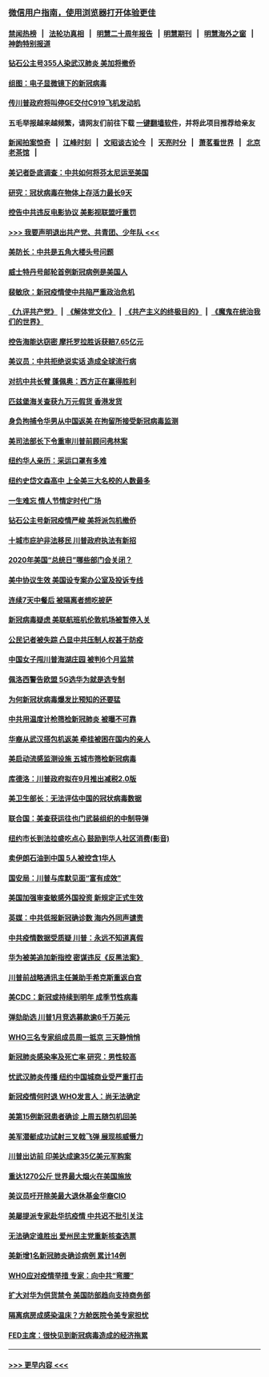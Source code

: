 ### [微信用户指南，使用浏览器打开体验更佳](https://github.com/gfw-breaker/banned-news1/blob/master/indexes/wechat-guide.md?t=0)
#### [禁闻热榜](热点新闻.md?t=0)  &nbsp;&nbsp;|&nbsp;&nbsp; [法轮功真相](https://github.com/gfw-breaker/truth/blob/master/README.md?t=0) &nbsp;&nbsp;|&nbsp;&nbsp; [明慧二十周年报告](https://github.com/gfw-breaker/mh-reports/blob/master/README.md?t=0) &nbsp;&nbsp;|&nbsp;&nbsp;[明慧期刊](https://github.com/gfw-breaker/mh-qikan) &nbsp;&nbsp;|&nbsp;&nbsp; [明慧海外之窗](https://github.com/gfw-breaker/mh-news/blob/master/README.md?t=0) &nbsp;&nbsp;|&nbsp;&nbsp; [神韵特别报道](https://github.com/gfw-breaker/mh-news/blob/master/shenyun.md?t=0)
#### [钻石公主号355人染武汉肺炎 美加将撤侨](../pages/nsc412/n11872392.md?t=02161602) 
#### [组图：电子显微镜下的新冠病毒](../pages/nsc412/n11872057.md?t=02161602) 
#### [传川普政府将叫停GE交付C919飞机发动机](../pages/nsc412/n11871600.md?t=02161602) 
#### 五毛举报越来越频繁，请网友们前往下载 [一键翻墙软件](https://github.com/gfw-breaker/ssr-accounts)，并将此项目推荐给亲友
#### [新闻拍案惊奇](https://github.com/gfw-breaker/banned-news1/blob/master/pages/link4.md) &nbsp;&nbsp;|&nbsp;&nbsp; [江峰时刻](https://github.com/gfw-breaker/banned-news1/blob/master/pages/link4.md) &nbsp;&nbsp;|&nbsp;&nbsp; [文昭谈古论今](https://github.com/gfw-breaker/banned-news1/blob/master/pages/link4.md) &nbsp;&nbsp;|&nbsp;&nbsp; [天亮时分](https://github.com/gfw-breaker/banned-news1/blob/master/pages/link4.md) &nbsp;&nbsp;|&nbsp;&nbsp; [萧茗看世界](https://github.com/gfw-breaker/banned-news1/blob/master/pages/link4.md) &nbsp;&nbsp;|&nbsp;&nbsp; [北京老茶馆](https://github.com/gfw-breaker/banned-news1/blob/master/pages/link4.md) &nbsp;&nbsp;|&nbsp;&nbsp; 
#### [美记者卧底调查：中共如何将芬太尼运至美国](../pages/nsc412/n11871821.md?t=02161602) 
#### [研究：冠状病毒在物体上存活力最长9天](../pages/nsc412/n11871871.md?t=02161602) 
#### [控告中共违反电影协议 美影视联盟吁重罚](../pages/nsc412/n11871820.md?t=02161602) 
#### [>>> 我要声明退出共产党、共青团、少年队 <<<](https://github.com/begood0513/goodnews/blob/master/quit/letter.md) 
#### [美防长：中共是五角大楼头号问题](../pages/nsc412/n11871768.md?t=02161602) 
#### [威士特丹号邮轮首例新冠病例是美国人](../pages/nsc412/n11871731.md?t=02161602) 
#### [裴敏欣：新冠疫情使中共陷严重政治危机](../pages/nsc412/n11871514.md?t=02161602) 
#### [《九评共产党》](https://github.com/begood0513/9ping.md/blob/master/README.md) &nbsp;|&nbsp; [《解体党文化》](../../../../jtdwh.md/blob/master/README.md)  &nbsp;|&nbsp; [《共产主义的终极目的》](../../../../gczydzjmd.md/blob/master/README.md) &nbsp;|&nbsp; [《魔鬼在统治我们的世界》](../../../../mgztzwmdsj.md/blob/master/README.md) 
#### [控告海能达窃密 摩托罗拉胜诉获赔7.65亿元](../pages/nsc412/n11871594.md?t=02161602) 
#### [美议员：中共拒绝说实话 造成全球流行病](../pages/nsc412/n11871582.md?t=02161602) 
#### [对抗中共长臂 蓬佩奥：西方正在赢得胜利](../pages/nsc412/n11871500.md?t=02161602) 
#### [匹兹堡海关查获九万元假货 香港发货](../pages/nsc412/n11870716.md?t=02161602) 
#### [身负拘捕令华男从中国返美  在拘留所接受新冠病毒监测](../pages/nsc412/n11870710.md?t=02161602) 
#### [美司法部长下令重审川普前顾问弗林案](../pages/nsc412/n11870258.md?t=02161602) 
#### [纽约华人亲历：采运口罩有多难](../pages/nsc412/n11870531.md?t=02161602) 
#### [纽约史岱文森高中  上全美三大名校的人数最多](../pages/nsc412/n11870557.md?t=02161602) 
#### [一生难忘 情人节情定时代广场](../pages/nsc412/n11870536.md?t=02161602) 
#### [钻石公主号新冠疫情严峻 美将派包机撤侨](../pages/nsc412/n11870505.md?t=02161602) 
#### [十城市庇护非法移民 川普政府执法有新招](../pages/nsc412/n11870410.md?t=02161602) 
#### [2020年美国“总统日”哪些部门会关闭？](../pages/nsc412/n11870148.md?t=02161602) 
#### [美中协议生效 美国设专案办公室及投诉专线](../pages/nsc412/n11870266.md?t=02161602) 
#### [连续7天中餐后 被隔离者想吃披萨](../pages/nsc412/n11870243.md?t=02161602) 
#### [新冠病毒疑虑 美联航班机伦敦机场被暂停入关](../pages/nsc412/n11870015.md?t=02161602) 
#### [公民记者被失踪 凸显中共压制人权甚于防疫](../pages/nsc412/n11870042.md?t=02161602) 
#### [中国女子闯川普海湖庄园 被判6个月监禁](../pages/nsc412/n11869919.md?t=02161602) 
#### [佩洛西警告欧盟 5G选华为就是选专制](../pages/nsc412/n11869898.md?t=02161602) 
#### [为何新冠状病毒爆发比预知的还要猛](../pages/nsc412/n11869828.md?t=02161602) 
#### [中共用温度计枪筛检新冠肺炎 被曝不可靠](../pages/nsc412/n11869707.md?t=02161602) 
#### [华裔从武汉搭包机返美 牵挂被困在国内的亲人](../pages/nsc412/n11869711.md?t=02161602) 
#### [美启动流感监测设施 五城市筛检新冠病毒](../pages/nsc412/n11869689.md?t=02161602) 
#### [库德洛：川普政府拟在9月推出减税2.0版](../pages/nsc412/n11869627.md?t=02161602) 
#### [美卫生部长：无法评估中国的冠状病毒数据](../pages/nsc412/n11869301.md?t=02161602) 
#### [联合国：美查获运往也门武装组织的中制导弹](../pages/nsc412/n11868677.md?t=02161602) 
#### [纽约市长到法拉盛吃点心  鼓励到华人社区消费(影音)](../pages/nsc412/n11868197.md?t=02161602) 
#### [卖伊朗石油到中国  5人被控含1华人](../pages/nsc412/n11867988.md?t=02161602) 
#### [国安局：川普与库默见面“富有成效”](../pages/nsc412/n11867976.md?t=02161602) 
#### [美国加强审查敏感外国投资 新规定正式生效](../pages/nsc412/n11868041.md?t=02161602) 
#### [英媒：中共低报新冠确诊数 海内外同声谴责](../pages/nsc412/n11867421.md?t=02161602) 
#### [中共疫情数据受质疑 川普：永远不知道真假](../pages/nsc412/n11867195.md?t=02161602) 
#### [华为被美追加新指控 密谋违反《反黑法案》](../pages/nsc412/n11867191.md?t=02161602) 
#### [川普前战略通讯主任兼助手希克斯重返白宫](../pages/nsc412/n11867104.md?t=02161602) 
#### [美CDC：新冠或持续到明年 成季节性病毒](../pages/nsc412/n11867279.md?t=02161602) 
#### [弹劾助选 川普1月竞选募款逾6千万美元](../pages/nsc412/n11866950.md?t=02161602) 
#### [WHO三名专家组成员周一抵京 三天静悄悄](../pages/nsc412/n11866947.md?t=02161602) 
#### [新冠肺炎感染率及死亡率 研究：男性较高](../pages/nsc412/n11866956.md?t=02161602) 
#### [忧武汉肺炎传播 纽约中国城商业受严重打击](../pages/nsc412/n11866902.md?t=02161602) 
#### [新冠疫情何时退 WHO发言人：尚无法确定](../pages/nsc412/n11866864.md?t=02161602) 
#### [美第15例新冠患者确诊 上周五随包机回美](../pages/nsc412/n11866852.md?t=02161602) 
#### [美军潜艇成功试射三叉戟飞弹 展现核威慑力](../pages/nsc412/n11866046.md?t=02161602) 
#### [川普出访前 印美达成逾35亿美元军购案](../pages/nsc412/n11865444.md?t=02161602) 
#### [重达1270公斤 世界最大烟火在美国施放](../pages/nsc412/n11865198.md?t=02161602) 
#### [美议员吁开除美最大退休基金华裔CIO](../pages/nsc412/n11865230.md?t=02161602) 
#### [美屡提派专家赴华抗疫情 中共迟不批引关注](../pages/nsc412/n11864719.md?t=02161602) 
#### [无法确定谁胜出 爱州民主党重新核查选票](../pages/nsc412/n11864830.md?t=02161602) 
#### [美新增1名新冠肺炎确诊病例 累计14例](../pages/nsc412/n11864893.md?t=02161602) 
#### [WHO应对疫情举措 专家：向中共“弯腰”](../pages/nsc412/n11864727.md?t=02161602) 
#### [扩大对华为供货禁令 美国防部趋向支持商务部](../pages/nsc412/n11864773.md?t=02161602) 
#### [隔离病房成感染温床？方舱医院令美专家担忧](../pages/nsc412/n11864575.md?t=02161602) 
#### [FED主席：很快见到新冠病毒造成的经济拖累](../pages/nsc412/n11864507.md?t=02161602) 

----
#### [ >>> 更早内容 <<< ](../indexes/nsc412-earlier.md)
